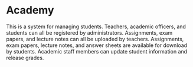# Academy
This is a system for managing students. Teachers, academic officers, and students can all be registered by administrators. Assignments, exam papers, and lecture notes can all be uploaded by teachers. Assignments, exam papers, lecture notes, and answer sheets are available for download by students. Academic staff members can update student information and release grades.
